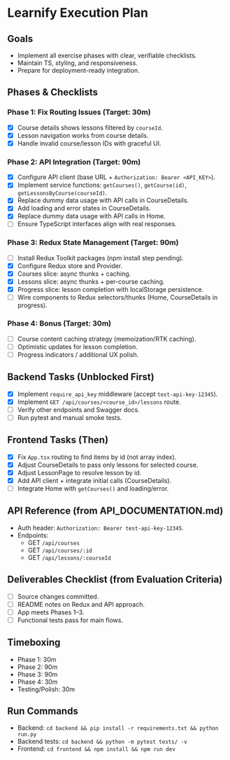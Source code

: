 # Learnify Execution Plan

## Goals
- Implement all exercise phases with clear, verifiable checklists.
- Maintain TS, styling, and responsiveness.
- Prepare for deployment-ready integration.

## Phases & Checklists

### Phase 1: Fix Routing Issues (Target: 30m)
- [x] Course details shows lessons filtered by `courseId`.
- [x] Lesson navigation works from course details.
- [x] Handle invalid course/lesson IDs with graceful UI.

### Phase 2: API Integration (Target: 90m)
- [x] Configure API client (base URL + `Authorization: Bearer <API_KEY>`).
- [x] Implement service functions: `getCourses()`, `getCourse(id)`, `getLessonsByCourse(courseId)`.
- [x] Replace dummy data usage with API calls in CourseDetails.
- [x] Add loading and error states in CourseDetails.
- [x] Replace dummy data usage with API calls in Home.
- [ ] Ensure TypeScript interfaces align with real responses.

### Phase 3: Redux State Management (Target: 90m)
- [ ] Install Redux Toolkit packages (npm install step pending).
- [x] Configure Redux store and Provider.
- [x] Courses slice: async thunks + caching.
- [x] Lessons slice: async thunks + per-course caching.
- [x] Progress slice: lesson completion with localStorage persistence.
- [ ] Wire components to Redux selectors/thunks (Home, CourseDetails in progress).

### Phase 4: Bonus (Target: 30m)
- [ ] Course content caching strategy (memoization/RTK caching).
- [ ] Optimistic updates for lesson completion.
- [ ] Progress indicators / additional UX polish.

## Backend Tasks (Unblocked First)
- [x] Implement `require_api_key` middleware (accept `test-api-key-12345`).
- [x] Implement `GET /api/courses/<course_id>/lessons` route.
- [ ] Verify other endpoints and Swagger docs.
- [ ] Run pytest and manual smoke tests.

## Frontend Tasks (Then)
- [x] Fix `App.tsx` routing to find items by id (not array index).
- [x] Adjust CourseDetails to pass only lessons for selected course.
- [x] Adjust LessonPage to resolve lesson by id.
- [x] Add API client + integrate initial calls (CourseDetails).
- [ ] Integrate Home with `getCourses()` and loading/error.

## API Reference (from API_DOCUMENTATION.md)
- Auth header: `Authorization: Bearer test-api-key-12345`.
- Endpoints:
  - GET `/api/courses`
  - GET `/api/courses/:id`
  - GET `/api/lessons/:courseId`

## Deliverables Checklist (from Evaluation Criteria)
- [ ] Source changes committed.
- [ ] README notes on Redux and API approach.
- [ ] App meets Phases 1–3.
- [ ] Functional tests pass for main flows.

## Timeboxing
- Phase 1: 30m
- Phase 2: 90m
- Phase 3: 90m
- Phase 4: 30m
- Testing/Polish: 30m

## Run Commands
- Backend: `cd backend && pip install -r requirements.txt && python run.py`
- Backend tests: `cd backend && python -m pytest tests/ -v`
- Frontend: `cd frontend && npm install && npm run dev`

